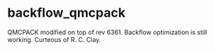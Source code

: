 # backflow_qmcpack
QMCPACK modified on top of rev 6361. Backflow optimization is still working. Curteous of R. C. Clay.

